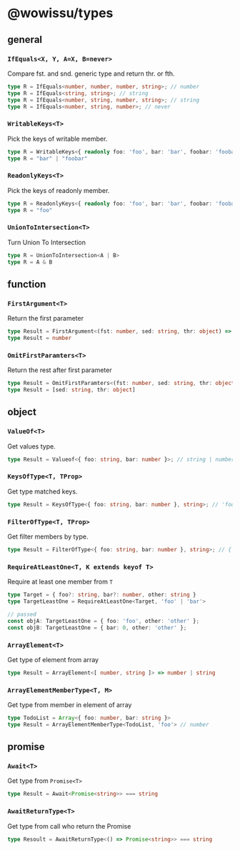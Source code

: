 # @wowissu/types

## **general**

### `IfEquals<X, Y, A=X, B=never>`

Compare fst. and snd. generic type and return thr. or fth.

```typescript
type R = IfEquals<number, number, number, string>; // number
type R = IfEquals<string, string>; // string
type R = IfEquals<number, string, number, string>; // string
type R = IfEquals<number, string, number>; // never
```

### `WritableKeys<T>`

Pick the keys of writable member.

```typescript
type R = WritableKeys<{ readonly foo: 'foo', bar: 'bar', foobar: 'foobar' }>;
type R = "bar" | "foobar"
```

### `ReadonlyKeys<T>`

Pick the keys of readonly member.

```typescript
type R = ReadonlyKeys<{ readonly foo: 'foo', bar: 'bar', foobar: 'foobar' }>;
type R = "foo"
```

### `UnionToIntersection<T>`

Turn Union To Intersection

```typescript
type R = UnionToIntersection<A | B>
type R = A & B
```

## **function**

### `FirstArgument<T>`

Return the first parameter

```typescript
type Result = FirstArgument<(fst: number, sed: string, thr: object) => any>; // number
type Result = number
```

### `OmitFirstParamters<T>`

Return the rest after first parameter

```typescript
type Result = OmitFirstParamters<(fst: number, sed: string, thr: object) => any>;
type Result = [sed: string, thr: object]
```

## **object**

### `ValueOf<T>`

Get values type.

```typescript
type Result = Valueof<{ foo: string, bar: number }>; // string | number
```

### `KeysOfType<T, TProp>`

Get type matched keys.

```typescript
type Result = KeysOfType<{ foo: string, bar: number }, string>; // 'foo'
```

### `FilterOfType<T, TProp>`

Get filter members by type.

```typescript
type Result = FilterOfType<{ foo: string, bar: number }, string>; // { foo: string }
```

### `RequireAtLeastOne<T, K extends keyof T>`

Require at least one member from `T`

```typescript
type Target = { foo?: string, bar?: number, other: string }
type TargetLeastOne = RequireAtLeastOne<Target, 'foo' | 'bar'>

// passed
const objA: TargetLeastOne = { foo: 'foo', other: 'other' };
const objB: TargetLeastOne = { bar: 0, other: 'other' };
```

### `ArrayElement<T>`

Get type of element from array

```typescript
type Result = ArrayElement<[ number, string ]> => number | string
```

### `ArrayElementMemberType<T, M>`

Get type from member in element of array

```typescript
type TodoList = Array<{ foo: number, bar: string }>
type Result = ArrayElementMemberType<TodoList, 'foo'> // number
```

## **promise**

### `Await<T>`

Get type from `Promise<T>`

```typescript
type Result = Await<Promise<string>> === string
```

### `AwaitReturnType<T>`

Get type from call who return the Promise

```typescript
type Resoult = AwaitReturnType<() => Promise<string>> === string
```
